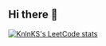 ## Hi there 👋
[![KnlnKS's LeetCode stats](https://leetcode-stats-six.vercel.app/api?username=pasha-danilevich&theme=dark)](https://github.com/KnlnKS/leetcode-stats)
<!--
**pasha-danilevich/pasha-danilevich** is a ✨ _special_ ✨ repository because its `README.md` (this file) appears on your GitHub profile.

Here are some ideas to get you started:

- 🔭 I’m currently working on ...
- 🌱 I’m currently learning ...
- 👯 I’m looking to collaborate on ...
- 🤔 I’m looking for help with ...
- 💬 Ask me about ...
- 📫 How to reach me: ...
- 😄 Pronouns: ...
- ⚡ Fun fact: ...
-->
